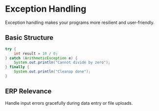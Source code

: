 # Exception Handling

Exception handling makes your programs more resilient and user-friendly.

## Basic Structure

```java
try {
    int result = 10 / 0;
} catch (ArithmeticException e) {
    System.out.println("Cannot divide by zero");
} finally {
    System.out.println("Cleanup done");
}
```

## ERP Relevance
Handle input errors gracefully during data entry or file uploads.
